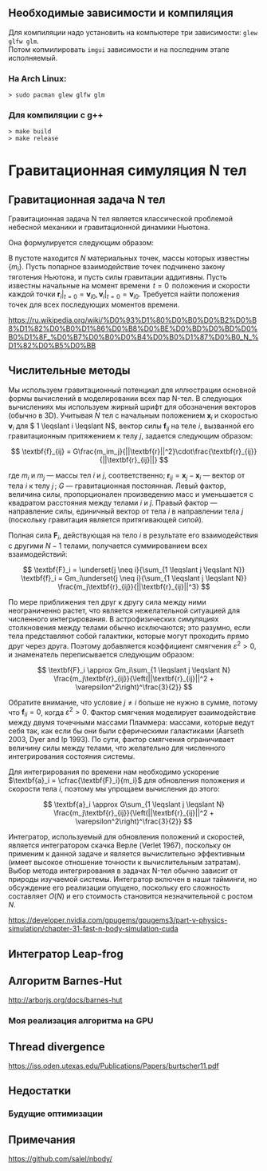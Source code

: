 ## Необходимые зависимости и компиляция

Для компиляции надо установить на компьютере три зависимости: `glew glfw glm`.  
Потом копмилировать `imgui` зависимости и на последним этапе исполняемый.

### **На Arch Linux:**

```
> sudo pacman glew glfw glm
```

### **Для компиляции с g++**

```
> make build
> make release
```

# Гравитационная симуляция N тел

## Гравитационная задача N тел

Гравитационная задача N тел является классической проблемой небесной механики и гравитационной динамики Ньютона.

Она формулируется следующим образом:

В пустоте находится $N$ материальных точек, массы которых известны $\{m_i\}$. Пусть попарное взаимодействие точек подчинено закону тяготения Ньютона, и пусть силы гравитации аддитивны. Пусть известны начальные на момент времени $\,t=0\,$ положения и скорости каждой точки $\textbf{r}_i|_{t=0} = \textbf{v}_{i0},\, \textbf{v}_i|_{t=0} = \textbf{v}_{i0}.$ Требуется найти положения точек для всех последующих моментов времени.

https://ru.wikipedia.org/wiki/%D0%93%D1%80%D0%B0%D0%B2%D0%B8%D1%82%D0%B0%D1%86%D0%B8%D0%BE%D0%BD%D0%BD%D0%B0%D1%8F_%D0%B7%D0%B0%D0%B4%D0%B0%D1%87%D0%B0_N_%D1%82%D0%B5%D0%BB

## Числительные методы

Мы используем гравитационный потенциал для иллюстрации основной формы вычислений в моделировании всех пар N-тел. В следующих вычислениях мы используем жирный шрифт для обозначения векторов (обычно в 3D). Учитывая $N$ тел с начальным положением $\textbf{x}_i$ и скоростью $\textbf{v}_i$ для $ 1 \leqslant i \leqslant N$, вектор силы $\textbf{f}_{ij}$ на теле $i$, вызванной его гравитационным притяжением к телу $j$, задается следующим образом:

$$
\textbf{f}_{ij} = G\frac{m_im_j}{||\textbf{r}||^2}\cdot\frac{\textbf{r}_{ij}}{||\textbf{r}_{ij}||}
$$

где $m_i$ и $m_j$ $\text{---}$ массы тел $i$ и $j$, соответственно; $\textbf{r}_{ij} = \textbf{x}_j - \textbf{x}_i$ $\text{---}$ вектор от тела $i$ к телу $j\,$; $G$ $\text{---}$ гравитационная постоянная. Левый фактор, величина силы, пропорционален произведению масс и уменьшается с квадратом расстояния между телами $i$ и $j$. Правый фактор $\text{---}$ направление силы, единичный вектор от тела $i$ в направлении тела $j$ (поскольку гравитация является притягивающей силой).

Полная сила $\textbf{F}_i$, действующая на тело $i$ в результате его взаимодействия с другими $N - 1$ телами, получается суммированием всех взаимодействий:

$$
\textbf{F}_i = \underset{j \neq i}{\sum_{1 \leqslant j  \leqslant N}} \textbf{f}_i = Gm_i\underset{j \neq i}{\sum_{1 \leqslant j  \leqslant N}} \frac{m_j\textbf{r}_{ij}}{||\textbf{r}_{ij}||^3}
$$

По мере приближения тел друг к другу сила между ними неограниченно растет, что является нежелательной ситуацией для численного интегрирования. В астрофизических симуляциях столкновения между телами обычно исключаются; это разумно, если тела представляют собой галактики, которые могут проходить прямо друг через друга. Поэтому добавляется коэффициент смягчения $\varepsilon^2 > 0$, и знаменатель переписывается следующим образом:

$$
\textbf{F}_i \approx Gm_i\sum_{1 \leqslant j  \leqslant N} \frac{m_j\textbf{r}_{ij}}{\left(||\textbf{r}_{ij}||^2 + \varepsilon^2\right)^\frac{3}{2}}
$$

Обратите внимание, что условие $j \neq i$ больше не нужно в сумме, потому что $\textbf{f}_{ii} = 0$, когда $\varepsilon^2 > 0$. Фактор смягчения моделирует взаимодействие между двумя точечными массами Пламмера: массами, которые ведут себя так, как если бы они были сферическими галактиками (Aarseth 2003, Dyer and Ip 1993). По сути, фактор смягчения ограничивает величину силы между телами, что желательно для численного интегрирования состояния системы.

Для интегрирования по времени нам необходимо ускорение $\textbf{a}_i = \cfrac{\textbf{F}_i}{m_i}$ для обновления положения и скорости тела $i$, поэтому мы упрощаем вычисления до этого:

$$
\textbf{a}_i \approx G\sum_{1 \leqslant j  \leqslant N} \frac{m_j\textbf{r}_{ij}}{\left(||\textbf{r}_{ij}||^2 + \varepsilon^2\right)^\frac{3}{2}}
$$

Интегратор, используемый для обновления положений и скоростей, является интегратором скачка Верле (Verlet 1967), поскольку он применим к данной задаче и является вычислительно эффективным (имеет высокое отношение точности к вычислительным затратам). Выбор метода интегрирования в задачах N-тел обычно зависит от природы изучаемой системы. Интегратор включен в наши тайминги, но обсуждение его реализации опущено, поскольку его сложность составляет $O(N)$ и его стоимость становится незначительной с ростом $N$.

https://developer.nvidia.com/gpugems/gpugems3/part-v-physics-simulation/chapter-31-fast-n-body-simulation-cuda

## Интегратор Leap-frog

## Алгоритм Barnes-Hut

http://arborjs.org/docs/barnes-hut

### Моя реализация алгоритма на GPU

## Thread divergence

https://iss.oden.utexas.edu/Publications/Papers/burtscher11.pdf

## Недостатки

### Будущие оптимизации

## Примечания

https://github.com/salel/nbody/
